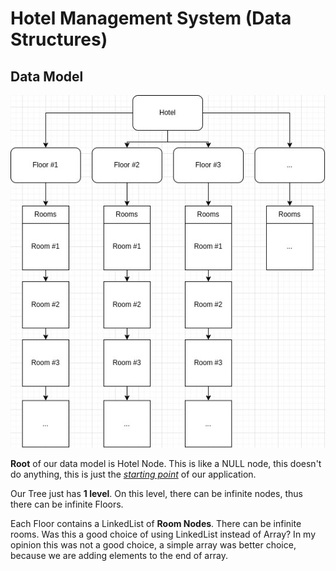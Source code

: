 # Hotel Management System (Data Structures)

## Data Model

![data model of hotel management system](/images/hotel-data-model.jpg)

**Root** of our data model is Hotel Node. This is like a NULL node, this doesn't do anything, this is just the <ins>_starting point_</ins> of our application.

Our Tree just has **1 level**. On this level, there can be infinite nodes, thus there can be infinite Floors.

Each Floor contains a LinkedList of **Room Nodes**. There can be infinite rooms. Was this a good choice of using LinkedList instead of Array? In my opinion this was not a good choice, a simple array was better choice, because we are adding elements to the end of array.
